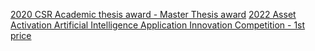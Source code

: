 [2020 CSR Academic thesis award - Master Thesis award](https://taise.org.tw/news-view.php?ID=1877)
[2022 Asset Activation Artificial Intelligence Application Innovation Competition - 1st price](https://www.iatyu.nat.gov.tw/view.php?theme=hot_news&subtheme=&id=77&print=Y)

